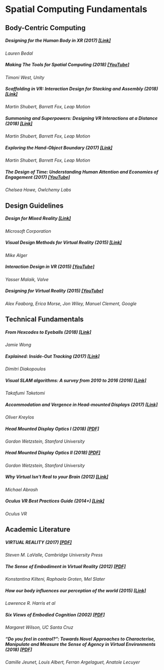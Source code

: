 # Spatial Computing Fundamentals

## Body-Centric Computing

##### Designing for the Human Body in XR (2017) [\[Link\]](https://virtualrealitypop.com/designing-for-the-human-body-in-xr-e9ac88931e45)
_Lauren Bedal_

##### Making The Tools for Spatial Computing (2018) [\[YouTube\]](https://www.youtube.com/watch?v=Kt14RwBZyF4)
_Timoni West, Unity_

##### Scaffolding in VR: Interaction Design for Stacking and Assembly (2018) [\[Link\]](http://blog.leapmotion.com/scaffolding-in-vr-interaction-design-for-stacking-and-assembly/)
_Martin Shubert, Barrett Fox, Leap Motion_

##### Summoning and Superpowers: Designing VR Interactions at a Distance (2018) [\[Link\]](http://blog.leapmotion.com/summoning-superpowers-designing-vr-interactions-distance/)
_Martin Shubert, Barrett Fox, Leap Motion_

##### Exploring the Hand-Object Boundary (2017) [\[Link\]](http://blog.leapmotion.com/interaction-sprint-exploring-the-hand-object-boundary/)
_Martin Shubert, Barrett Fox, Leap Motion_

##### The Design of Time: Understanding Human Attention and Economies of Engagement (2017) [\[YouTube\]](https://www.youtube.com/watch?v=gIrfxZ4KbOA)
_Chelsea Howe, Owlchemy Labs_

## Design Guidelines

##### Design for Mixed Reality [\[Link\]](https://docs.microsoft.com/en-us/windows/mixed-reality/design)
_Microsoft Corporation_

##### Visual Design Methods for Virtual Reality (2015) [\[Link\]](http://aperturesciencellc.com/vr/VisualDesignMethodsforVR_MikeAlger.pdf)
_Mike Alger_

##### Interaction Design in VR (2015) [\[YouTube\]](https://www.youtube.com/watch?v=_vQo0ApkAtI)
_Yasser Malaik, Valve_

##### Designing for Virtual Reality (2015) [\[YouTube\]](https://www.youtube.com/watch?v=Qwh1LBzz3AU)
_Alex Faaborg, Erica Morse, Jon Wiley, Manuel Clement, Google_

## Technical Fundamentals

##### From Hexcodes to Eyeballs (2018) [\[Link\]](http://jamie-wong.com/post/color/) 
_Jamie Wong_

##### Explained: Inside-Out Tracking (2017) [\[Link\]](https://blog.dimitridiakopoulos.com/2017/08/03/inside-out-tracking/)
_Dimitri Diakopoulos_

##### Visual SLAM algorithms: A survey from 2010 to 2016 (2016) [\[Link\]](https://link.springer.com/article/10.1186/s41074-017-0027-2)
_Takafumi Taketomi_

##### Accommodation and Vergence in Head-mounted Displays (2017) [\[Link\]](http://doc-ok.org/?p=1602) 
_Oliver Kreylos_

##### Head Mounted Display Optics I (2018) [\[PDF\]](https://stanford.edu/class/ee267/lectures/lecture7.pdf)
_Gordon Wetzstein, Stanford University_

##### Head Mounted Display Optics II (2018) [\[PDF\]](https://stanford.edu/class/ee267/lectures/lecture8.pdf)
_Gordon Wetzstein, Stanford University_

##### Why Virtual Isn't Real to your Brain (2012) [\[Link\]](http://blogs.valvesoftware.com/abrash/why-virtual-isnt-real-to-your-brain/)
_Michael Abrash_

##### Oculus VR Best Practices Guide (2014+) [\[Link\]](http://static.oculus.com/documentation/pdfs/intro-vr/latest/bp.pdf)
_Oculus VR_

## Academic Literature

##### VIRTUAL REALITY (2017) [\[PDF\]](http://vr.cs.uiuc.edu/vrbook.pdf)
_Steven M. LaValle, Cambridge University Press_

##### The Sense of Embodiment in Virtual Reality (2012) [\[PDF\]](http://diposit.ub.edu/dspace/bitstream/2445/53294/1/634024.pdf)
_Konstantina Kilteni, Raphaela Groten, Mel Slater_

##### How our body influences our perception of the world (2015) [\[Link\]](https://www.ncbi.nlm.nih.gov/pubmed/26124739) 
_Lawrence R. Harris et al_

##### Six Views of Embodied Cognition (2002) [\[PDF\]](http://www.indiana.edu/~cogdev/labwork/WilsonSixViewsofEmbodiedCog.pdf)
_Margaret Wilson, UC Santa Cruz_

##### “Do you feel in control?”: Towards Novel Approaches to Characterise, Manipulate and Measure the Sense of Agency in Virtual Environments (2018) [\[PDF\]](https://camillejeunet.files.wordpress.com/2018/01/paper1249_final.pdf)
_Camille Jeunet, Louis Albert, Ferran Argelaguet, Anatole Lecuyer_

